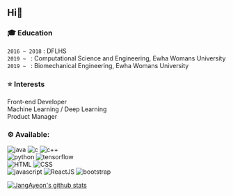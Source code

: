 <H2>Hi👋</h2>
<h3>🎓 Education</h3>

`2016 ~ 2018` : DFLHS<br>
`2019 ~ ` : Computational Science and Engineering, Ewha Womans University<br>
`2019 ~ ` : Biomechanical Engineering, Ewha Womans University</h5>

<h3>⭐ Interests</h3>
Front-end Developer<br>
Machine Learning / Deep Learning<br>
Product Manager<br>



 <h3> ⚙️ Available:  </h3>
 
 ![java](https://img.shields.io/badge/Java-007396?style=for-the-badge&logo=Java&logoColor=white)
 ![c](https://img.shields.io/badge/C-A8B9CC?style=for-the-badge&logo=C&logoColor=white) 
 ![c++](https://img.shields.io/badge/C++-00599C?style=for-the-badge&logo=C%2B%2B&logoColor=white)  
 ![python](https://img.shields.io/badge/Python-3766AB?style=for-the-badge&logo=Python&logoColor=white) 
 ![tensorflow](https://img.shields.io/badge/tensorflow-FCC624?style=for-the-badge&logo=Tensorflow&logoColor=black)<br>
 ![HTML](https://img.shields.io/badge/HTML-E34F26?style=for-the-badge&logo=Html5&logoColor=white) 
 ![CSS](https://img.shields.io/badge/CSS-1572B6?style=for-the-badge&logo=Css3&logoColor=white)  
 ![javascript](https://img.shields.io/badge/javascript-F7DF1E?style=for-the-badge&logo=javascript&logoColor=black) 
 ![ReactJS](https://img.shields.io/badge/react-61DAFB?style=for-the-badge&logo=react&logoColor=black)
 ![bootstrap](https://img.shields.io/badge/bootstrap-7952B3?style=for-the-badge&logo=bootstrap&logoColor=white)

 
 [![JangAyeon's github stats](https://github-readme-stats.vercel.app/api?username=JangAyeon)](https://github.com/JangAyeon/github-readme-stats)
 
 
